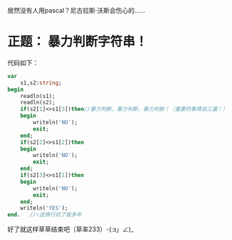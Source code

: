 居然没有人用pascal？尼古拉斯·沃斯会伤心的……              
# 正题： 暴力判断字符串！

代码如下：

```pascal
var
    s1,s2:string;
begin
    readln(s1);
    readln(s2);
    if(s2[1]<>s1[3])then//暴力判断，暴力判断，暴力判断！（重要的事情说三遍！）
    begin
        writeln('NO');
        exit;
    end;
    if(s2[2]<>s1[2])then
    begin
        writeln('NO');
        exit;
    end;
    if(s2[3]<>s1[1])then
    begin
        writeln('NO');
        exit;
    end;
    writeln('YES'); 
end.   //↑这换行坑了我多年

```
好了就这样草草结束吧（草率233）-(:з」∠)_